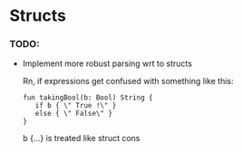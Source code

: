 # Structs

### TODO:
   - Implement more robust parsing wrt to structs

     Rn, if expressions get confused with something like this:

         fun takingBool(b: Bool) String {              
            if b { \" True !\" }                       
            else { \" False\" }                        
         }                                             

     b {...} is treated like struct cons
